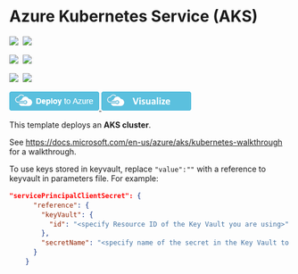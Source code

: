 # Azure Kubernetes Service (AKS)

<IMG SRC="https://azurequickstartsservice.blob.core.windows.net/badges/101-aks/PublicLastTestDate.svg" />&nbsp;
<IMG SRC="https://azurequickstartsservice.blob.core.windows.net/badges/101-aks/PublicDeployment.svg" />&nbsp;

<IMG SRC="https://azurequickstartsservice.blob.core.windows.net/badges/101-aks/FairfaxLastTestDate.svg" />&nbsp;
<IMG SRC="https://azurequickstartsservice.blob.core.windows.net/badges/101-aks/FairfaxDeployment.svg" />&nbsp;

<IMG SRC="https://azurequickstartsservice.blob.core.windows.net/badges/101-aks/BestPracticeResult.svg" />&nbsp;
<IMG SRC="https://azurequickstartsservice.blob.core.windows.net/badges/101-aks/CredScanResult.svg" />&nbsp;

<a href="https://portal.azure.com/#create/Microsoft.Template/uri/https%3A%2F%2Fraw.githubusercontent.com%2FAzure%2Fazure-quickstart-templates%2Fmaster%2F101-aks%2Fazuredeploy.json" target="_blank">
<img src="https://raw.githubusercontent.com/Azure/azure-quickstart-templates/master/1-CONTRIBUTION-GUIDE/images/deploytoazure.png"/>
</a>
<a href="http://armviz.io/#/?load=https%3A%2F%2Fraw.githubusercontent.com%2FAzure%2Fazure-quickstart-templates%2Fmaster%2F101-aks%2Fazuredeploy.json" target="_blank">
<img src="https://raw.githubusercontent.com/Azure/azure-quickstart-templates/master/1-CONTRIBUTION-GUIDE/images/visualizebutton.png"/>
</a>

This template deploys an **AKS cluster**.

See https://docs.microsoft.com/en-us/azure/aks/kubernetes-walkthrough for a walkthrough.

To use keys stored in keyvault, replace ```"value":""``` with a reference to keyvault in parameters file. For example:

```json
"servicePrincipalClientSecret": {
      "reference": {
        "keyVault": {
          "id": "<specify Resource ID of the Key Vault you are using>"
        },
        "secretName": "<specify name of the secret in the Key Vault to get the service principal password from>"
      }
    }
```

